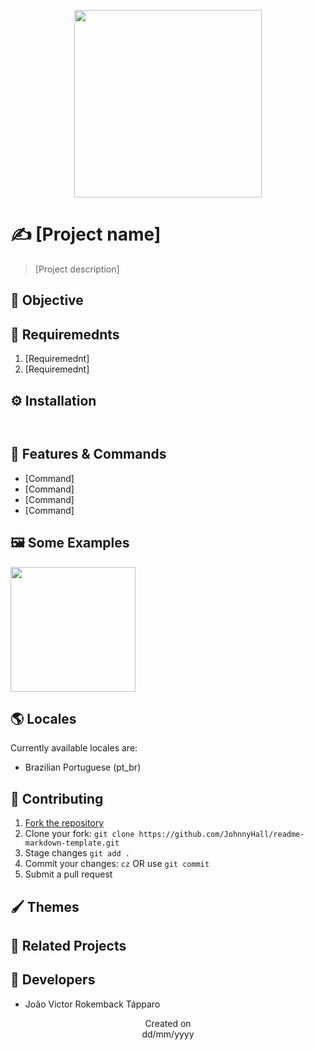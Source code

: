 <p align="center">
  <img src="https://i.imgur.com/T1xCI92.png" height='300'/>
</p>

# ✍️ [Project name]
> [Project description]

## 🎯 Objective

## 📜 Requiremednts
1. [Requiremednt]
2. [Requiremednt]

## ⚙️ Installation

```


```

## 📝 Features & Commands

- [Command]
- [Command]
- [Command]
- [Command]

## 🖼️ Some Examples
  <img src="https://i.imgur.com/T1xCI92.png" height='200'/><br>
  
## 🌎 Locales
Currently available locales are:
- Brazilian Portuguese (pt_br)

## 🤝 Contributing
1. [Fork the repository](https://github.com/JohnnyHall/readme-markdown-template)
2. Clone your fork: `git clone https://github.com/JohnnyHall/readme-markdown-template.git`
3. Stage changes `git add .`
4. Commit your changes: `cz` OR use `git commit`
5. Submit a pull request

## 🖌️ Themes

## 🤝 Related Projects

## 👤 Developers
 - João Victor Rokemback Tápparo

<p align="center">
  Created on <br>
  dd/mm/yyyy
</p>
